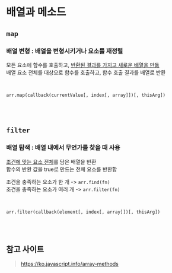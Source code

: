 # 배열과 메소드

## `map`

### 배열 변형 : 배열을 변형시키거나 요소를 재정렬

모든 요소에 함수를 호출하고, <u>반환된 결과를 가지고 새로운 배열을 만듦</u>  
배열 요소 전체를 대상으로 함수를 호출하고, 함수 호출 결과를 배열로 반환

<br>

```  
arr.map(callback(currentValue[, index[, array]])[, thisArg])
```

<br><br>

## `filter`

### 배열 탐색 : 배열 내에서 무언가를 찾을 때 사용
<u>조건에 맞는 요소 전체</u>를 담은 배열을 반환  
함수의 반환 값을 true로 만드는 전체 요소를 반환함

조건을 충족하는 요소가 한 개 -> `arr.find(fn)`  
조건을 충족하는 요소가 여러 개 -> `arr.filter(fn)`

<br>

```  
arr.filter(callback(element[, index[, array]])[, thisArg])
```

<br><br>

## 참고 사이트
> https://ko.javascript.info/array-methods
